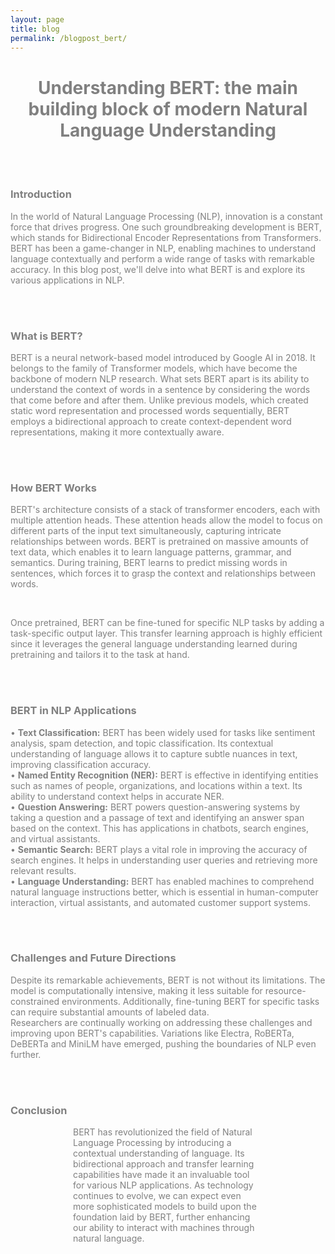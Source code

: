 ```yaml
---
layout: page
title: blog
permalink: /blogpost_bert/
---
```


<center>
<h1><span style="color:grey">Understanding BERT: the main building block of modern Natural Language Understanding</span></h1>
</center>

<br>
<br>

<h3><span style="color:grey">Introduction</span></h3>

<p><span style="color:grey">In the world of Natural Language Processing (NLP), innovation is a constant force that drives progress. One such groundbreaking development is BERT, which stands for Bidirectional Encoder Representations from Transformers. 
BERT has been a game-changer in NLP, enabling machines to understand language contextually and perform a wide range of tasks with remarkable accuracy. 
In this blog post, we'll delve into what BERT is and explore its various applications in NLP.
</span></p>

<br>
<br>

<h3><span style="color:grey">What is BERT?</span></h3>

<p><span style="color:grey">BERT is a neural network-based model introduced by Google AI in 2018. It belongs to the family of Transformer models, which have become the backbone of modern NLP research. 
What sets BERT apart is its ability to understand the context of words in a sentence by considering the words that come before and after them. 
Unlike previous models, which created static word representation and processed words sequentially, BERT employs a bidirectional approach to create context-dependent word representations, making it more contextually aware.
</span></p>
<br>
<br>

<h3><span style="color:grey">How BERT Works</span></h3>

<p><span style="color:grey">BERT's architecture consists of a stack of transformer encoders, each with multiple attention heads. 
These attention heads allow the model to focus on different parts of the input text simultaneously, capturing intricate relationships between words. 
BERT is pretrained on massive amounts of text data, which enables it to learn language patterns, grammar, and semantics. 
During training, BERT learns to predict missing words in sentences, which forces it to grasp the context and relationships between words.
</span></p>
<br>
<p><span style="color:grey">Once pretrained, BERT can be fine-tuned for specific NLP tasks by adding a task-specific output layer. 
This transfer learning approach is highly efficient since it leverages the general language understanding learned during pretraining and tailors it to the task at hand.
</span></p>

<br>
<br>

<h3><span style="color:grey">BERT in NLP Applications</span></h3>

<p><span style="color:grey">
• <b>Text Classification:</b> BERT has been widely used for tasks like sentiment analysis, spam detection, and topic classification. Its contextual understanding of language allows it to capture subtle nuances in text, improving classification accuracy.
    <br>
• <b>Named Entity Recognition (NER):</b> BERT is effective in identifying entities such as names of people, organizations, and locations within a text. Its ability to understand context helps in accurate NER.
    <br>
• <b>Question Answering:</b> BERT powers question-answering systems by taking a question and a passage of text and identifying an answer span based on the context. This has applications in chatbots, search engines, and virtual assistants.
    <br>
• <b>Semantic Search:</b> BERT plays a vital role in improving the accuracy of search engines. It helps in understanding user queries and retrieving more relevant results.
    <br>
• <b>Language Understanding:</b> BERT has enabled machines to comprehend natural language instructions better, which is essential in human-computer interaction, virtual assistants, and automated customer support systems.
</span></p>
<br>
<br>

<h3><span style="color:grey">Challenges and Future Directions</span></h3>

<p><span style="color:grey">Despite its remarkable achievements, BERT is not without its limitations. The model is computationally intensive, making it less suitable for resource-constrained environments. 
Additionally, fine-tuning BERT for specific tasks can require substantial amounts of labeled data.
<br>
Researchers are continually working on addressing these challenges and improving upon BERT's capabilities. Variations like Electra, RoBERTa, DeBERTa and MiniLM have emerged, pushing the boundaries of NLP even further.
</span></p>

<br>
<br>

<h3><span style="color:grey">Conclusion</span></h3>

<p style="margin-left:100;margin-right:100;"><span style="color:grey">BERT has revolutionized the field of Natural Language Processing by introducing a contextual understanding of language. Its bidirectional approach and transfer learning capabilities have made it an invaluable tool for various NLP applications. As technology continues to evolve, we can expect even more sophisticated models to build upon the foundation laid by BERT, further enhancing our ability to interact with machines through natural language.
</span></p>
